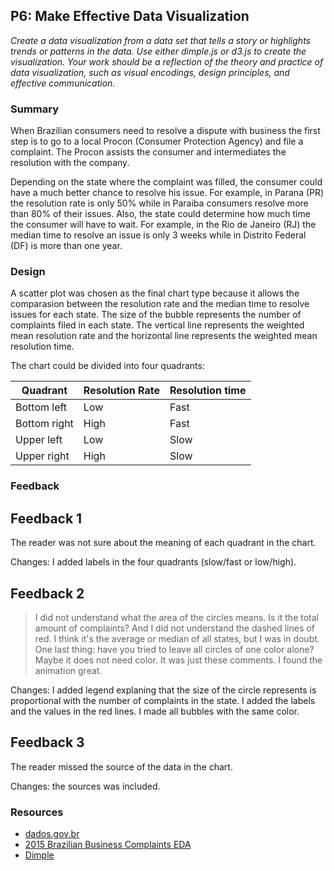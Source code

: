 ## P6: Make Effective Data Visualization
*Create a data visualization from a data set that tells a story or highlights trends or patterns in the data. Use either dimple.js or d3.js to create the visualization. Your work should be a reflection of the theory and practice of data visualization, such as visual encodings, design principles, and effective communication.*

### Summary
When Brazilian consumers need to resolve a dispute with business the first step is to go to a local Procon (Consumer Protection Agency) and file a complaint. The Procon assists the consumer and intermediates the resolution with the company. 

Depending on the state where the complaint was filled, the consumer could have a much better chance to resolve his issue. For example, in Parana (PR) the resolution rate is only 50% while in Paraiba consumers resolve more than 80% of their issues. Also, the state could determine how much time the consumer will have to wait. For example, in the Rio de Janeiro (RJ) the median time to resolve an issue is only 3 weeks while in Distrito Federal (DF) is more than one year.

### Design
A scatter plot was chosen as the final chart type because it allows the comparasion between the resolution rate and the median time to resolve issues for each state. The size of the bubble represents the number of complaints filed in each state. The vertical line represents the weighted mean resolution rate and the horizontal line represents the weighted mean resolution time. 

The chart could be divided into four quadrants:

| Quadrant     | Resolution Rate  | Resolution time  |
|--------------|------------------|------------------|
| Bottom left  | Low              | Fast             | 
| Bottom right | High             | Fast             |
| Upper left   | Low              | Slow             |
| Upper right  | High             | Slow             |

### Feedback

## Feedback 1
The reader was not sure about the meaning of each quadrant in the chart. 

Changes: I added labels in the four quadrants (slow/fast or low/high).

## Feedback 2
 > I did not understand what the area of the circles means. Is it the total amount of complaints? And I did not understand the dashed lines of red. I think it's the average or median of all states, but I was in doubt. One last thing: have you tried to leave all circles of one color alone? Maybe it does not need color. It was just these comments. I found the animation great.

Changes: I added legend explaning that the size of the circle represents is proportional with the number of complaints in the state. I added the labels and the values in the red lines. I made all bubbles with the same color.

## Feedback 3
The reader missed the source of the data in the chart.

Changes: the sources was included.

### Resources

- [dados.gov.br](http://dados.gov.br/dataset/cadastro-nacional-de-reclamacoes-fundamentadas-procons-sindec1)
- [2015 Brazilian Business Complaints EDA](https://www.kaggle.com/gerosa/brazilian-consumer-2015-complaints-eda)
- [Dimple](http://dimplejs.org/)

